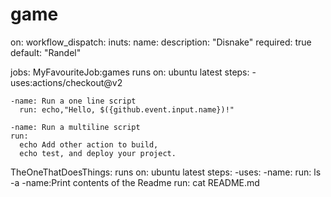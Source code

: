 # game
on:
  workflow_dispatch:
    inuts:
    name:
      description: "Disnake"
      required: true
      default: "Randel"
      
jobs:
  MyFavouriteJob:games
  runs on: ubuntu latest
  steps:
    -uses:actions/checkout@v2
    
    -name: Run a one line script
      run: echo,"Hello, $({github.event.input.name})!"
    
    -name: Run a multiline script
    run:
      echo Add other action to build,
      echo test, and deploy your project.
      
 TheOneThatDoesThings:
  runs on: ubuntu latest
    steps:
      -uses:
      -name:
        run: ls -a
      -name:Print contents of the Readme
        run: cat README.md   
        
        
